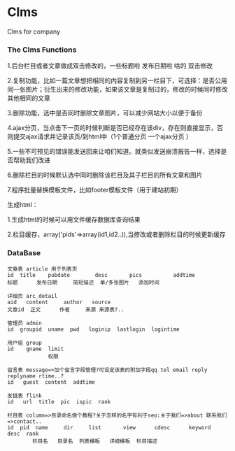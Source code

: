 Clms
=======

Clms for company

### The Clms Functions
  1.后台栏目或者文章做成双击修改的，一些标题啦 发布日期啦 啥的 双击修改
  
  2.复制功能，比如一篇文章想把相同的内容复制到另一栏目下，可选择：是否公用同一张图片；衍生出来的修改功能，如果该文章是复制过的，修改的时候同时修改其他相同的文章
  
  3.删除功能，选中是否同时删除文章图片，可以减少网站大小以便于备份
  
  4.ajax分页，当点击下一页的时候判断是否已经存在该div，存在则直接显示，否则提交ajax请求并记录该页/到html中（1个普通分页 一个ajax分页
  ）
  
  5.一些不可预见的错误能发送回来让咱们知道。就类似发送崩溃报告一样，选择是否帮助我们改进
  
  6.删除栏目的时候默认选中同时删除该栏目及其子栏目的所有文章和图片
  
  7.程序批量替换模板文件，比如footer模板文件（用于建站初期）
  
  
  
  生成html：
  
  1.生成html的时候可以用文件缓存数据库查询结果
  
  2.栏目缓存，array('pids'=>array(id1,id2..)),当修改或者删除栏目的时候更新缓存

### DataBase
    文章表 article 用于列表页
    id	title	 pubdate		desc	   pics          addtime
    标题	    发布日期	 简短描述  单/多张图片   添加时间
  
    详细页 arc_detail
    aid	  content	  author   source   
    文章id  正文	  作者     来源 来源表?..  
    
    管理员 admin
    id  groupid  uname  pwd   loginip  lastlogin  logintime
  
    用户组 group
    id    gname  limit
                 权限      
  
    留言表 message=>加个留言字段管理?可设定该表的附加字段qq tel email reply replyname rtime..?
    id   guest  content  addtime
    
    友链表 flink
    id   url  title  pic  ispic  rank
  
    栏目表 column=>目录命名做个教程?关于怎样的名字有利于seo:关于我们=>about 联系我们=>contact..
    id  pid  name     dir     list       view      cdesc      keyword  desc  rank 
            栏目名   目录名  列表模板   详细模板  栏目描述
